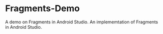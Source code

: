 # Fragments-Demo
A demo on Fragments in Android Studio.
An implememtation of Fragments in Android Studio.
